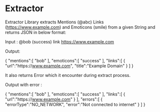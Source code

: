 # Extractor

Extractor Library extracts Mentions (@abc) Links (https://www.example.com) and Emoticons (smile) from a given String and returns JSON in below format: 

Input : @bob (success) link https://www.example.com

Output: 

{
   "mentions":[
      "bob"
   ],
   "emoticons":[
      "success"
   ],
   "links":[
      {
         "url":"https:\/\/www.example.com",
         "title":"Example Domain"
      }
   ]
}


It also returns Error which it encounter during extract process. 

Output with error : 


{
   "mentions":[
      "bob"
   ],
   "emoticons":[
      "success"
   ],
   "links":[
      {
         "url":"https:\/\/www.example.com"
      }
   ],
   "errors":[
      {
         "errorType":"NO_NETWORK",
         "error":"Not connected to internet"
      }
   ]
}



